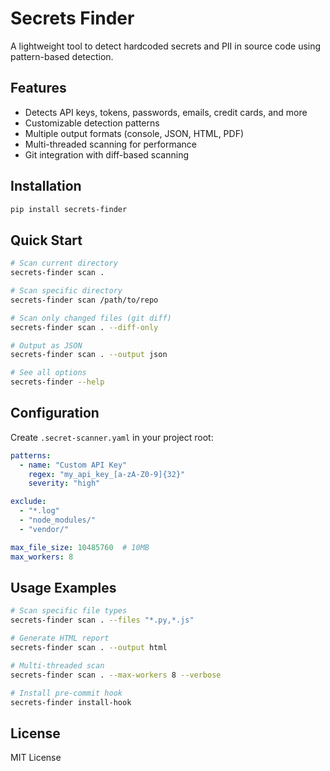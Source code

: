 # Secrets Finder

A lightweight tool to detect hardcoded secrets and PII in source code using pattern-based detection.

## Features
- Detects API keys, tokens, passwords, emails, credit cards, and more
- Customizable detection patterns
- Multiple output formats (console, JSON, HTML, PDF)
- Multi-threaded scanning for performance
- Git integration with diff-based scanning

## Installation

```bash
pip install secrets-finder
```

## Quick Start

```bash
# Scan current directory
secrets-finder scan .

# Scan specific directory
secrets-finder scan /path/to/repo

# Scan only changed files (git diff)
secrets-finder scan . --diff-only

# Output as JSON
secrets-finder scan . --output json

# See all options
secrets-finder --help
```

## Configuration

Create `.secret-scanner.yaml` in your project root:

```yaml
patterns:
  - name: "Custom API Key"
    regex: "my_api_key_[a-zA-Z0-9]{32}"
    severity: "high"

exclude:
  - "*.log"
  - "node_modules/"
  - "vendor/"

max_file_size: 10485760  # 10MB
max_workers: 8
```

## Usage Examples

```bash
# Scan specific file types
secrets-finder scan . --files "*.py,*.js"

# Generate HTML report
secrets-finder scan . --output html

# Multi-threaded scan
secrets-finder scan . --max-workers 8 --verbose

# Install pre-commit hook
secrets-finder install-hook
```

## License

MIT License